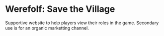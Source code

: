 # Werefolf: Save the Village

Supportive website to help players view their roles in the game. Secondary use is for an organic marketting channel.

